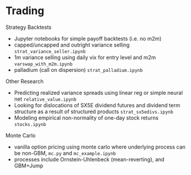 # Trading

Strategy Backtests
- Jupyter notebooks for simple payoff backtests (i.e. no m2m)
- capped/uncapped and outright variance selling <code>strat_variance_seller.ipynb</code>
- 1m variance selling using daily vix for entry level and m2m <code>varswap_with_m2m.ipynb</code>  
- palladium (call on dispersion) <code>strat_palladium.ipynb</code>

Other Research
- Predicting realized variance spreads using linear reg or simple neural net <code>relative_value.ipynb</code>
- Looking for dislocations of SX5E dividend futures and dividend term structure as a result of structured products <code>strat_sx5edivs.ipynb</code>
- Modeling empirical non-normality of one-day stock returns <code>stocks.ipynb</code>

Monte Carlo
- vanilla option pricing using monte carlo where underlying process can be non-GBM, <code>mc.py</code> and <code>mc_example.ipynb</code>
- processes include Ornstein-Uhlenbeck (mean-reverting), and GBM+Jump
